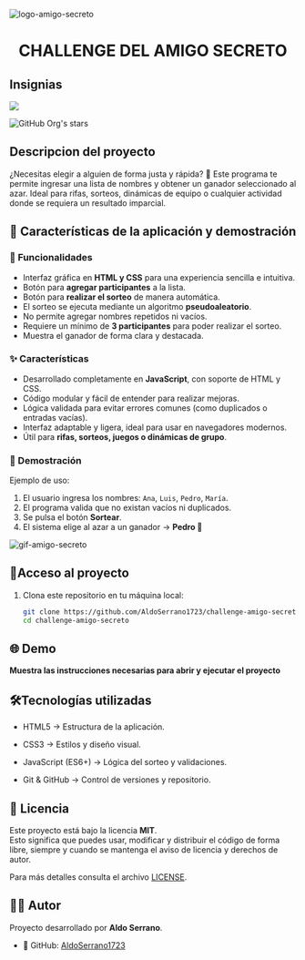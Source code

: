 ![logo-amigo-secreto](https://github.com/user-attachments/assets/5b631571-5c0d-473a-9c7f-5fb5f9e8e6fd)
<h1 align="center"> CHALLENGE DEL AMIGO SECRETO </h1>

## Insignias
<p align="left">
<img src="https://img.shields.io/badge/STATUS-%20AGOSTO-green">
</p>

![GitHub Org's stars](https://img.shields.io/github/stars/camilafernanda?style=social)


## Descripcion del proyecto
¿Necesitas elegir a alguien de forma justa y rápida? 🎲
Este programa te permite ingresar una lista de nombres y obtener un ganador seleccionado al azar. Ideal para rifas, sorteos, dinámicas de equipo o cualquier actividad donde se requiera un resultado imparcial.


## :hammer: Características de la aplicación y demostración
### 🚀 Funcionalidades

- Interfaz gráfica en **HTML y CSS** para una experiencia sencilla e intuitiva.  
- Botón para **agregar participantes** a la lista.  
- Botón para **realizar el sorteo** de manera automática.  
- El sorteo se ejecuta mediante un algoritmo **pseudoaleatorio**.  
- No permite agregar nombres repetidos ni vacíos.  
- Requiere un mínimo de **3 participantes** para poder realizar el sorteo.  
- Muestra el ganador de forma clara y destacada.

### ✨ Características

- Desarrollado completamente en **JavaScript**, con soporte de HTML y CSS.  
- Código modular y fácil de entender para realizar mejoras.  
- Lógica validada para evitar errores comunes (como duplicados o entradas vacías).  
- Interfaz adaptable y ligera, ideal para usar en navegadores modernos.  
- Útil para **rifas, sorteos, juegos o dinámicas de grupo**.

### 🎥 Demostración

Ejemplo de uso:

1. El usuario ingresa los nombres: `Ana`, `Luis`, `Pedro`, `María`.  
2. El programa valida que no existan vacíos ni duplicados.  
3. Se pulsa el botón **Sortear**.  
4. El sistema elige al azar a un ganador → **Pedro 🎉**

![gif-amigo-secreto](https://github.com/user-attachments/assets/51d70518-02ce-4f38-941f-ade6b32cddc4)

## 📂Acceso al proyecto

1. Clona este repositorio en tu máquina local:
   ```bash
   git clone https://github.com/AldoSerrano1723/challenge-amigo-secreto.git
   cd challenge-amigo-secreto

## :globe_with_meridians: Demo
**Muestra las instrucciones necesarias para abrir y ejecutar el proyecto**

## 🛠️Tecnologías utilizadas

- HTML5 → Estructura de la aplicación.

- CSS3 → Estilos y diseño visual.

- JavaScript (ES6+) → Lógica del sorteo y validaciones.

- Git & GitHub → Control de versiones y repositorio.

## 📜 Licencia

Este proyecto está bajo la licencia **MIT**.  
Esto significa que puedes usar, modificar y distribuir el código de forma libre, siempre y cuando se mantenga el aviso de licencia y derechos de autor.  

Para más detalles consulta el archivo [LICENSE](https://mit-license.org/).

## 👨‍💻 Autor

Proyecto desarrollado por **Aldo Serrano**.  
- 💼 GitHub: [AldoSerrano1723](https://github.com/AldoSerrano1723)    

